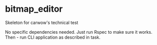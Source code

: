 # bitmap_editor
Skeleton for carwow's technical test

No specific dependencies needed. 
Just run Rspec to make sure it works. 
Then - run CLI application as described in task.
